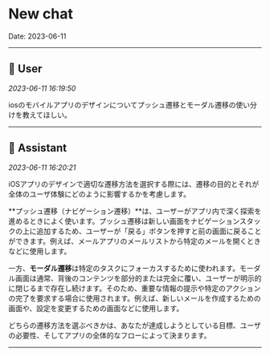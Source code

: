 # New chat

Date: 2023-06-11

---

## 👤 User
*2023-06-11 16:19:50*

iosのモバイルアプリのデザインについてプッシュ遷移とモーダル遷移の使い分けを教えてほしい。

---

## 🤖 Assistant
*2023-06-11 16:20:21*

iOSアプリのデザインで適切な遷移方法を選択する際には、遷移の目的とそれが全体のユーザ体験にどのように影響するかを考慮します。

**プッシュ遷移（ナビゲーション遷移）**は、ユーザーがアプリ内で深く探索を進めるときによく使います。プッシュ遷移は新しい画面をナビゲーションスタックの上に追加するため、ユーザーが「戻る」ボタンを押すと前の画面に戻ることができます。例えば、メールアプリのメールリストから特定のメールを開くときなどに使用します。

一方、**モーダル遷移**は特定のタスクにフォーカスするために使われます。モーダル画面は通常、背後のコンテンツを部分的または完全に覆い、ユーザーが明示的に閉じるまで存在し続けます。そのため、重要な情報の提示や特定のアクションの完了を要求する場合に使用されます。例えば、新しいメールを作成するための画面や、設定を変更するための画面などに使用します。

どちらの遷移方法を選ぶべきかは、あなたが達成しようとしている目標、ユーザの必要性、そしてアプリの全体的なフローによって決まります。

---
